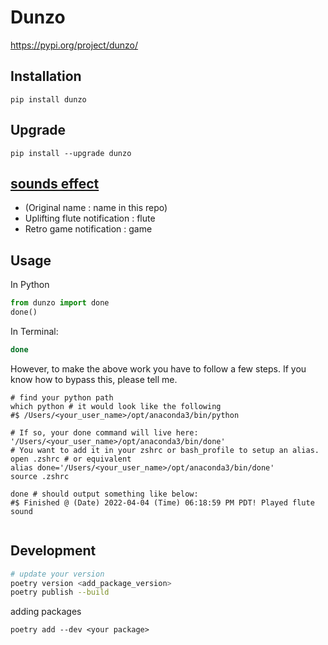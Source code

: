 # Dunzo

https://pypi.org/project/dunzo/

## Installation

```shell  
pip install dunzo
```

## Upgrade 

```shell 
pip install --upgrade dunzo
```

## [sounds effect](https://mixkit.co/free-sound-effects/) 

- (Original name : name in this repo)  
- Uplifting flute notification : flute 
- Retro game notification : game  

## Usage 

In Python 

```py 
from dunzo import done 
done()
```

In Terminal:  

```sh 
done
```

However, to make the above work you have to follow a few steps. If you know how to bypass this, please tell me.  

```shell
# find your python path  
which python # it would look like the following 
#$ /Users/<your_user_name>/opt/anaconda3/bin/python

# If so, your done command will live here: '/Users/<your_user_name>/opt/anaconda3/bin/done'
# You want to add it in your zshrc or bash_profile to setup an alias.  
open .zshrc # or equivalent 
alias done='/Users/<your_user_name>/opt/anaconda3/bin/done'
source .zshrc

done # should output something like below:   
#$ Finished @ (Date) 2022-04-04 (Time) 06:18:59 PM PDT! Played flute sound
 
```

## Development 

```sh
# update your version 
poetry version <add_package_version> 
poetry publish --build
```

adding packages 

```shell
poetry add --dev <your package>
```

